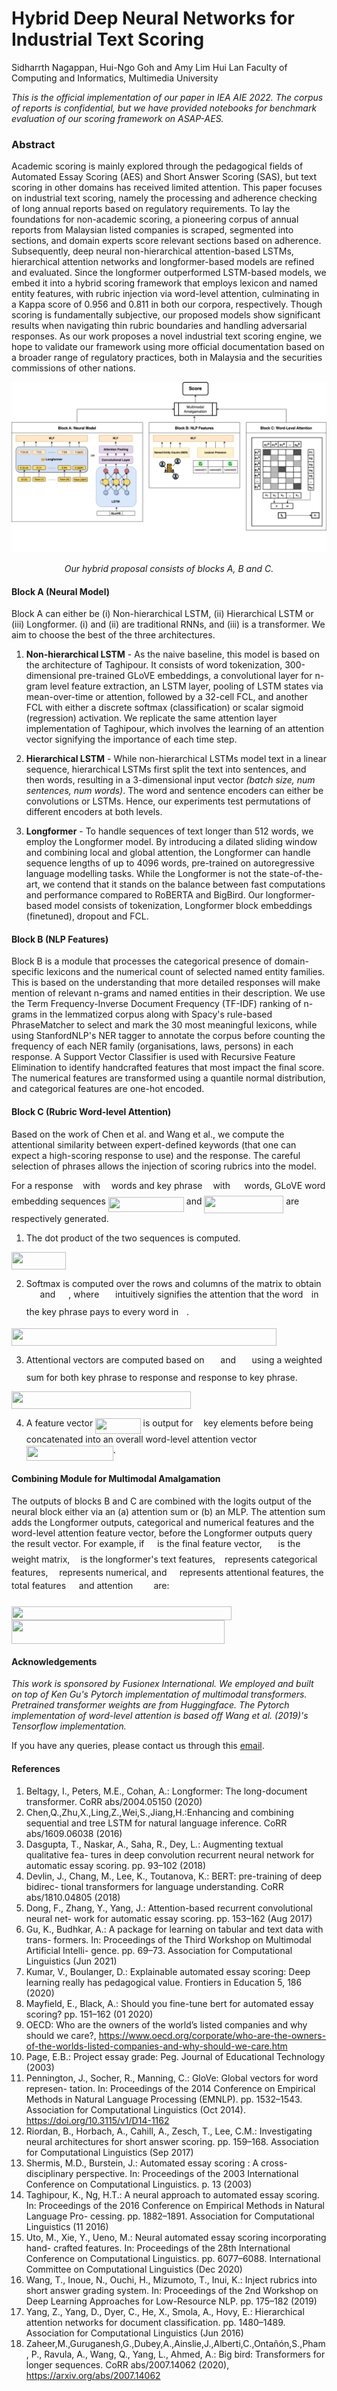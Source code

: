 # Hybrid Deep Neural Networks for Industrial Text Scoring
Sidharrth Nagappan, Hui-Ngo Goh and Amy Lim Hui Lan
Faculty of Computing and Informatics, Multimedia University

<i>This is the official implementation of our paper in IEA AIE 2022. The corpus of reports is confidential, but we have provided notebooks for benchmark evaluation of our scoring framework on ASAP-AES.</i>

### Abstract
Academic scoring is mainly explored through the pedagogical fields of Automated Essay Scoring (AES) and Short Answer Scoring (SAS), but text scoring in other domains has received limited attention. This paper focuses on industrial text scoring, namely the processing and adherence checking of long annual reports based on regulatory requirements. To lay the foundations for non-academic scoring, a pioneering corpus of annual reports from Malaysian listed companies is scraped, segmented into sections, and domain experts score relevant sections based on adherence. Subsequently, deep neural non-hierarchical attention-based LSTMs, hierarchical attention networks and longformer-based models are refined and evaluated. Since the longformer outperformed LSTM-based models, we embed it into a hybrid scoring framework that employs lexicon and named entity features, with rubric injection via word-level attention, culminating in a Kappa score of 0.956 and 0.811 in both our corpora, respectively. Though scoring is fundamentally subjective, our proposed models show significant results when navigating thin rubric boundaries and handling adversarial responses. As our work proposes a novel industrial text scoring engine, we hope to validate our framework using more official documentation based on a broader range of regulatory practices, both in Malaysia and the securities commissions of other nations.

<img src="updated-framework.png">
<p align="center"><i>Our hybrid proposal consists of blocks A, B and C.</i></p>

#### Block A (Neural Model)

Block A can either be (i) Non-hierarchical LSTM, (ii) Hierarchical LSTM or (iii) Longformer. (i) and (ii) are traditional RNNs, and (iii) is a transformer. We aim to choose the best of the three architectures.

1. <b>Non-hierarchical LSTM</b> - As the naive baseline, this model is based on the architecture of Taghipour. It consists of word tokenization, 300-dimensional pre-trained GLoVE embeddings, a convolutional layer for n-gram level feature extraction, an LSTM layer, pooling of LSTM states via mean-over-time or attention, followed by a 32-cell FCL, and another FCL with either a discrete softmax (classification) or scalar sigmoid (regression) activation. We replicate the same attention layer implementation of Taghipour, which involves the learning of an attention vector signifying the importance of each time step.

2. <b>Hierarchical LSTM</b> - While non-hierarchical LSTMs model text in a linear sequence, hierarchical LSTMs first split the text into sentences, and then words, resulting in a 3-dimensional input vector <i>(batch size, num sentences, num words)</i>. The word and sentence encoders can either be convolutions or LSTMs. Hence, our experiments test permutations of different encoders at both levels.

3. <b>Longformer</b> - To handle sequences of text longer than 512 words, we employ the Longformer model. By introducing a dilated sliding window and combining local and global attention, the Longformer can handle sequence lengths of up to 4096 words, pre-trained on autoregressive language modelling tasks. While the Longformer is not the state-of-the-art, we contend that it stands on the balance between fast computations and performance compared to RoBERTA and BigBird. Our longformer-based model consists of tokenization, Longformer block embeddings (finetuned), dropout and FCL.

#### Block B (NLP Features)

Block B is a module that processes the categorical presence of domain-specific lexicons and the numerical count of selected named entity families. This is based on the understanding that more detailed responses will make mention of relevant n-grams and named entities in their description. We use the Term Frequency-Inverse Document Frequency (TF-IDF) ranking of n-grams in the lemmatized corpus along with Spacy's rule-based PhraseMatcher to select and mark the 30 most meaningful lexicons, while using StanfordNLP's NER tagger to annotate the corpus before counting the frequency of each NER family (organisations, laws, persons) in each response. A Support Vector Classifier is used with Recursive Feature Elimination to identify handcrafted features that most impact the final score. The numerical features are transformed using a quantile normal distribution, and categorical features are one-hot encoded.

#### Block C (Rubric Word-level Attention)
Based on the work of Chen et al. and Wang et al., we compute the attentional similarity between expert-defined keywords (that one can expect a high-scoring response to use) and the response. The careful selection of phrases allows the injection of scoring rubrics into the model.

For a response <img src="svgs/89f2e0d2d24bcf44db73aab8fc03252c.svg?invert_in_darkmode" align=middle width=7.87295519999999pt height=14.15524440000002pt/> with <img src="svgs/55a049b8f161ae7cfeb0197d75aff967.svg?invert_in_darkmode" align=middle width=9.86687624999999pt height=14.15524440000002pt/> words and key phrase <img src="svgs/63bb9849783d01d91403bc9a5fea12a2.svg?invert_in_darkmode" align=middle width=9.075367949999992pt height=22.831056599999986pt/> with <img src="svgs/0e51a2dede42189d77627c4d742822c3.svg?invert_in_darkmode" align=middle width=14.433101099999991pt height=14.15524440000002pt/> words, GLoVE word embedding sequences <img src="svgs/db683cdca5d92271dbbbf1d0d957275a.svg?invert_in_darkmode" align=middle width=121.04849129999998pt height=24.65753399999998pt/> and <img src="svgs/e32a06c85ad18320cde736c7cf5257b8.svg?invert_in_darkmode" align=middle width=126.72777149999999pt height=27.91243950000002pt/> are respectively generated.

1. The dot product of the two sequences is computed.

<img src="svgs/3b77bc0239301f9381a318e43ba7e752.svg?invert_in_darkmode" align=middle width=86.7693255pt height=27.91243950000002pt/>

2. Softmax is computed over the rows and columns of the matrix to obtain <img src="svgs/bb29a9f7a3162180ce87baa9ef88360d.svg?invert_in_darkmode" align=middle width=17.84252744999999pt height=27.91243950000002pt/> and <img src="svgs/d1454c73d1f7e48c0bf5f62ef552cd12.svg?invert_in_darkmode" align=middle width=17.03394659999999pt height=21.839370299999988pt/>, where <img src="svgs/bb29a9f7a3162180ce87baa9ef88360d.svg?invert_in_darkmode" align=middle width=17.84252744999999pt height=27.91243950000002pt/> intuitively signifies the attention that the word <img src="svgs/77a3b857d53fb44e33b53e4c8b68351a.svg?invert_in_darkmode" align=middle width=5.663225699999989pt height=21.68300969999999pt/> in the key phrase pays to every word in <img src="svgs/44bc9d542a92714cac84e01cbbb7fd61.svg?invert_in_darkmode" align=middle width=8.68915409999999pt height=14.15524440000002pt/>.

<img src="svgs/9ad2c9e3cbde8062adc37be40616e145.svg?invert_in_darkmode" align=middle width=424.22195475pt height=27.91243950000002pt/>

3. Attentional vectors are computed based on <img src="svgs/bb29a9f7a3162180ce87baa9ef88360d.svg?invert_in_darkmode" align=middle width=17.84252744999999pt height=27.91243950000002pt/> and <img src="svgs/ca4a4046292218c69b2df64a5b492206.svg?invert_in_darkmode" align=middle width=17.70688094999999pt height=21.839370299999988pt/> using a weighted sum for both key phrase to response and response to key phrase.


<img src="svgs/69ec3bafb85d22f40297b1414a37af4b.svg?invert_in_darkmode" align=middle width=286.51478955pt height=27.91243950000002pt/>

4. A feature vector <img src="svgs/2ba1068e431d1c8c6ff698a6590a6a4b.svg?invert_in_darkmode" align=middle width=72.4600074pt height=24.65753399999998pt/> is output for <img src="svgs/63bb9849783d01d91403bc9a5fea12a2.svg?invert_in_darkmode" align=middle width=9.075367949999992pt height=22.831056599999986pt/> key elements before being concatenated into an overall word-level attention vector <img src="svgs/84ff826e04cd5f2ba4391db3aefa8f92.svg?invert_in_darkmode" align=middle width=138.88708515pt height=24.65753399999998pt/>.

#### Combining Module for Multimodal Amalgamation
The outputs of blocks B and C are combined with the logits output of the neural block either via an (a) attention sum or (b) an MLP. The attention sum adds the Longformer outputs, categorical and numerical features and the word-level attention feature vector, before the Longformer outputs query the result vector. For example, if <img src="svgs/b8bc815b5e9d5177af01fd4d3d3c2f10.svg?invert_in_darkmode" align=middle width=12.85392569999999pt height=22.465723500000017pt/> is the final feature vector, <img src="svgs/84c95f91a742c9ceb460a83f9b5090bf.svg?invert_in_darkmode" align=middle width=17.80826024999999pt height=22.465723500000017pt/> is the weight matrix, <img src="svgs/332cc365a4987aacce0ead01b8bdcc0b.svg?invert_in_darkmode" align=middle width=9.39498779999999pt height=14.15524440000002pt/> is the longformer's text features, <img src="svgs/3e18a4a28fdee1744e5e3f79d13b9ff6.svg?invert_in_darkmode" align=middle width=7.11380504999999pt height=14.15524440000002pt/> represents categorical features, <img src="svgs/55a049b8f161ae7cfeb0197d75aff967.svg?invert_in_darkmode" align=middle width=9.86687624999999pt height=14.15524440000002pt/> represents numerical, and <img src="svgs/31fae8b8b78ebe01cbfbe2fe53832624.svg?invert_in_darkmode" align=middle width=12.210846449999991pt height=14.15524440000002pt/> represents attentional features, the total features <img src="svgs/b8bc815b5e9d5177af01fd4d3d3c2f10.svg?invert_in_darkmode" align=middle width=12.85392569999999pt height=22.465723500000017pt/> and attention <img src="svgs/c7b563f054f93e8efdaffab95f932e14.svg?invert_in_darkmode" align=middle width=25.175188499999987pt height=14.15524440000002pt/> are:

<img src="svgs/edff484280d63794d59534baddce822f.svg?invert_in_darkmode" align=middle width=352.35256649999997pt height=22.465723500000017pt/>

<img src="svgs/899897c262064b1da5323e063631110d.svg?invert_in_darkmode" align=middle width=340.9405791pt height=37.830091200000005pt/>


#### Acknowledgements
<i>This work is sponsored by Fusionex International. We employed and built on top of Ken Gu's Pytorch implementation of multimodal transformers. Pretrained transformer weights are from Huggingface. The Pytorch implementation of word-level attention is based off Wang et al. (2019)'s Tensorflow implementation.</i>

If you have any queries, please contact us through this <a href="mailto:sidharrth2002@gmail.com">email</a>.

#### References

1. Beltagy, I., Peters, M.E., Cohan, A.: Longformer: The long-document transformer. CoRR abs/2004.05150 (2020)
2. Chen,Q.,Zhu,X.,Ling,Z.,Wei,S.,Jiang,H.:Enhancing and combining sequential and tree LSTM for natural language inference. CoRR abs/1609.06038 (2016)
3. Dasgupta, T., Naskar, A., Saha, R., Dey, L.: Augmenting textual qualitative fea-
tures in deep convolution recurrent neural network for automatic essay scoring. pp.
93–102 (2018)
4. Devlin, J., Chang, M., Lee, K., Toutanova, K.: BERT: pre-training of deep bidirec-
tional transformers for language understanding. CoRR abs/1810.04805 (2018)
5. Dong, F., Zhang, Y., Yang, J.: Attention-based recurrent convolutional neural net-
work for automatic essay scoring. pp. 153–162 (Aug 2017)
6. Gu, K., Budhkar, A.: A package for learning on tabular and text data with trans-
formers. In: Proceedings of the Third Workshop on Multimodal Artificial Intelli-
gence. pp. 69–73. Association for Computational Linguistics (Jun 2021)
7. Kumar, V., Boulanger, D.: Explainable automated essay scoring: Deep learning
really has pedagogical value. Frontiers in Education 5, 186 (2020)
8. Mayfield, E., Black, A.: Should you fine-tune bert for automated essay scoring?
pp. 151–162 (01 2020)
9. OECD: Who are the owners of the world’s listed companies and why should we care?, https://www.oecd.org/corporate/who-are-the-owners-of-the-worlds-listed-companies-and-why-should-we-care.htm
10. Page, E.B.: Project essay grade: Peg. Journal of Educational Technology (2003)
11. Pennington, J., Socher, R., Manning, C.: GloVe: Global vectors for word represen- tation. In: Proceedings of the 2014 Conference on Empirical Methods in Natural Language Processing (EMNLP). pp. 1532–1543. Association for Computational
Linguistics (Oct 2014). https://doi.org/10.3115/v1/D14-1162
12. Riordan, B., Horbach, A., Cahill, A., Zesch, T., Lee, C.M.: Investigating neural architectures for short answer scoring. pp. 159–168. Association for Computational Linguistics (Sep 2017)
13. Shermis, M.D., Burstein, J.: Automated essay scoring : A cross-disciplinary perspective. In: Proceedings of the 2003 International Conference on Computational
Linguistics. p. 13 (2003)
14. Taghipour, K., Ng, H.T.: A neural approach to automated essay scoring. In: Proceedings of the 2016 Conference on Empirical Methods in Natural Language Pro-
cessing. pp. 1882–1891. Association for Computational Linguistics (11 2016)
15. Uto, M., Xie, Y., Ueno, M.: Neural automated essay scoring incorporating hand- crafted features. In: Proceedings of the 28th International Conference on Computational Linguistics. pp. 6077–6088. International Committee on Computational Linguistics (Dec 2020)
16. Wang, T., Inoue, N., Ouchi, H., Mizumoto, T., Inui, K.: Inject rubrics into short answer grading system. In: Proceedings of the 2nd Workshop on Deep Learning
Approaches for Low-Resource NLP. pp. 175–182 (2019)
17. Yang, Z., Yang, D., Dyer, C., He, X., Smola, A., Hovy, E.: Hierarchical attention networks for document classification. pp. 1480–1489. Association for Computational Linguistics (Jun 2016)
18. Zaheer,M.,Guruganesh,G.,Dubey,A.,Ainslie,J.,Alberti,C.,Ontañón,S.,Pham,
P., Ravula, A., Wang, Q., Yang, L., Ahmed, A.: Big bird: Transformers for longer sequences. CoRR abs/2007.14062 (2020), https://arxiv.org/abs/2007.14062